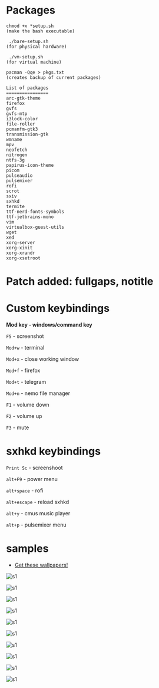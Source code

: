 # Packages

```
chmod +x *setup.sh
(make the bash executable)

 ./bare-setup.sh
(for physical hardware)                
 
 ./vm-setup.sh
(for virtual machine)

pacman -Qqe > pkgs.txt 
(creates backup of current packages)
```

```
List of packages
================
arc-gtk-theme
firefox
gvfs
gvfs-mtp
i3lock-color
file-roller
pcmanfm-gtk3 
transmission-gtk
wmname
mpv
neofetch
nitrogen
ntfs-3g
papirus-icon-theme
picom
pulseaudio
pulsemixer 
rofi
scrot
sxiv
sxhkd
termite
ttf-nerd-fonts-symbols 
ttf-jetbrains-mono
vim
virtualbox-guest-utils
wget
xed
xorg-server
xorg-xinit
xorg-xrandr
xorg-xsetroot
```
# **Patch added: fullgaps, notitle**

# **Custom keybindings**

**Mod key - windows/command key**


```F5``` - screenshot

```Mod+w``` - terminal

```Mod+x``` - close working window

```Mod+f``` - firefox

```Mod+t``` - telegram

```Mod+n``` - nemo file manager

```F1``` - volume down

```F2``` - volume up

```F3``` - mute

# **sxhkd keybindings**

```Print Sc``` - screenshoot

```alt+F9``` - power menu

```alt+space``` - rofi

```alt+escape``` - reload sxhkd

```alt+y``` - cmus music player

```alt+p``` - pulsemixer menu




# samples 

- [Get these wallpapers!](https://github.com/nebulaxyz/wallpapers) 

![s1](https://raw.githubusercontent.com/nebulaxyz/wallpapers/master/samples/2020-09-01-215940_1360x768_scrot.png)

![s1](https://raw.githubusercontent.com/nebulaxyz/wallpapers/master/samples/2020-09-01-215930_1360x768_scrot.png)

![s1](https://raw.githubusercontent.com/nebulaxyz/wallpapers/master/samples/Screenshot%20from%202020-08-28%2019-01-12.png)

![s1](https://raw.githubusercontent.com/nebulaxyz/wallpapers/master/samples/2020-08-30-231101_1360x768_scrot.png)

![s1](https://raw.githubusercontent.com/nebulaxyz/wallpapers/master/samples/Screenshot%20from%202020-08-28%2019-03-07.png)

![s1](https://raw.githubusercontent.com/nebulaxyz/wallpapers/master/samples/2020-08-30-230743_1360x768_scrot.png)

![s1](https://raw.githubusercontent.com/nebulaxyz/wallpapers/master/samples/Screenshot%20from%202020-08-28%2019-03-47.png)

![s1](https://raw.githubusercontent.com/nebulaxyz/wallpapers/master/samples/2020-08-30-231026_1360x768_scrot.png)

![s1](https://raw.githubusercontent.com/nebulaxyz/wallpapers/master/samples/Screenshot%20from%202020-08-28%2019-04-54.png)

![s1](https://raw.githubusercontent.com/nebulaxyz/wallpapers/master/samples/2020-08-30-231126_1360x768_scrot.png)

